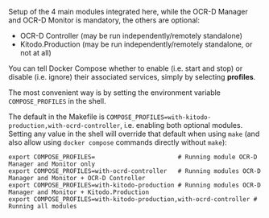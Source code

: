 Setup of the 4 main modules integrated here, while the OCR-D Manager and OCR-D Monitor is mandatory, the others are optional:

- OCR-D Controller (may be run independently/remotely standalone)
- Kitodo.Production (may be run independently/remotely standalone, or not at all)

You can tell Docker Compose whether to enable (i.e. start and stop) or disable (i.e. ignore)
their associated services, simply by selecting **profiles**.

The most convenient way is by setting the environment variable `COMPOSE_PROFILES` in the shell.


The default in the Makefile is `COMPOSE_PROFILES=with-kitodo-production,with-ocrd-controller`,
i.e. enabling both optional modules. Setting any value in the shell will override that default
when using `make` (and also allow using `docker compose` commands directly without `make`):

    export COMPOSE_PROFILES=                       # Running module OCR-D Manager and Monitor only
    export COMPOSE_PROFILES=with-ocrd-controller   # Running modules OCR-D Manager and Monitor + OCR-D Controller
    export COMPOSE_PROFILES=with-kitodo-production # Running modules OCR-D Manager and Monitor + Kitodo.Production
    export COMPOSE_PROFILES=with-kitodo-production,with-ocrd-controller # Running all modules 
